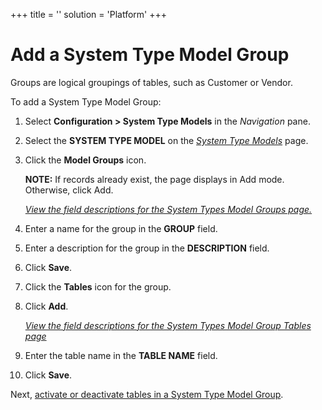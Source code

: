 +++
title = ''
solution = 'Platform'
+++

# Add a System Type Model Group

Groups are logical groupings of tables, such as Customer or Vendor.

To add a System Type Model Group:

1.  Select **Configuration \> System Type Models** in the *Navigation*
    pane.

2.  Select the **SYSTEM TYPE MODEL** on the *[System Type
    Models](../Page_Desc/System_Types_Models_H.htm)* page.

3.  Click the **Model Groups** icon.
    
    **NOTE:** If records already exist, the page displays in Add mode.
    Otherwise, click Add.
    
    *[View the field descriptions for the System Types Model Groups
    page.](../Page_Desc/System_Types_Model_Groups.htm)*

4.  Enter a name for the group in the **GROUP** field.

5.  Enter a description for the group in the **DESCRIPTION** field.

6.  Click **Save**.

7.  Click the **Tables** icon for the group.

8.  Click **Add**.
    
    *[View the field descriptions for the System Types Model Group
    Tables page](../Page_Desc/System_Types_Model_Group_Tables.htm)*

9.  Enter the table name in the **TABLE NAME** field.

10. Click **Save**.

Next, [activate or deactivate tables in a System Type Model
Group](ActiveDeactiveTblsSystmTypeModelGrp.htm).
